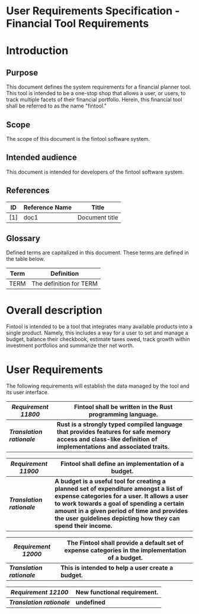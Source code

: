 # User Requirements Specification - Financial Tool Requirements
# Introduction    
## Purpose    
This document defines the system requirements for a financial planner tool. This tool is intended to be a one-stop shop that allows a user, or users, to track multiple facets of their financial portfolio. Herein, this financial tool shall be referred to as the name "fintool."    

## Scope    
The scope of this document is the fintool software system.    

## Intended audience    
This document is intended for developers of the fintool software system.    

## References    
| ID | Reference Name | Title          |
|----|----------------|----------------|
| [1]| doc1           | Document title |    

## Glossary    
Defined terms are capitalized in this document. These terms are defined in the table below.    

| Term | Definition             |
|------|------------------------|
| TERM | The definition for TERM|    

# Overall description    
Fintool is intended to be a tool that integrates many available products into a single product. Namely, this includes a way for a user to set and manage a budget, balance their checkbook, estimate taxes owed, track growth within investment portfolios and summarize ther net worth.    

# User Requirements    
The following requirements will establish the data managed by the tool and its user interface.    

| _Requirement 11800_         | Fintool shall be written in the Rust programming language.                                                                                                       |    
|-----------------------------|------------------------------------------------------------------------------------------------------------------------------------------------------------------|    
| ___Translation rationale___ | __Rust is a strongly typed compiled language that provides features for safe memory access and class-like definition of implementations and associated traits.__ |    

| _Requirement 11900_         | Fintool shall define an implementation of a budget.<br/>                                                                                                                                                                                                                                            |    
|-----------------------------|-----------------------------------------------------------------------------------------------------------------------------------------------------------------------------------------------------------------------------------------------------------------------------------------------------|    
| ___Translation rationale___ | __A budget is a useful tool for creating a planned set of expenditure amongst a list of expense categories for a user. It allows a user to work towards a goal of spending a certain amount in a given period of time and provides the user guidelines depicting how they can spend their income.__ |    

| _Requirement 12000_         | The Fintool shall provide a default set of expense categories in the implementation of a budget.  |    
|-----------------------------|---------------------------------------------------------------------------------------------------|    
| ___Translation rationale___ | __This is intended to help a user create a budget.__                                              |    

| _Requirement 12100_         | New functional requirement. |    
|-----------------------------|-----------------------------|    
| ___Translation rationale___ | __undefined__               |    

